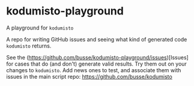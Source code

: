 # kodumisto-playground
A playground for `kodumisto`

A repo for writing GitHub issues and seeing what kind of generated code `kodumisto` returns.

See the (https://github.com/busse/kodumisto-playground/issues)[Issues] for cases that do (and don't) generate valid results. Try them out on your changes to `kodumisto`. Add news ones to test, and associate them with issues in the main script repo: https://github.com/busse/kodumisto
